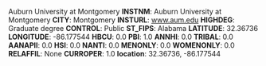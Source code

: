 
Auburn University at Montgomery
**INSTNM**: Auburn University at Montgomery 
**CITY**: Montgomery 
**INSTURL**: www.aum.edu 
**HIGHDEG**: Graduate degree 
**CONTROL**: Public 
**ST_FIPS**: Alabama 
**LATITUDE**: 32.36736 
**LONGITUDE**: -86.177544 
**HBCU**: 0.0 
**PBI**: 1.0 
**ANNHI**: 0.0 
**TRIBAL**: 0.0 
**AANAPII**: 0.0 
**HSI**: 0.0 
**NANTI**: 0.0 
**MENONLY**: 0.0 
**WOMENONLY**: 0.0 
**RELAFFIL**: None 
**CURROPER**: 1.0 
**location**: 32.36736, -86.177544 